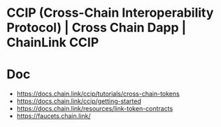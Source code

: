 # CCIP (Cross-Chain Interoperability Protocol) | Cross Chain Dapp | ChainLink CCIP

# Doc
- https://docs.chain.link/ccip/tutorials/cross-chain-tokens
- https://docs.chain.link/ccip/getting-started
- https://docs.chain.link/resources/link-token-contracts
- https://faucets.chain.link/